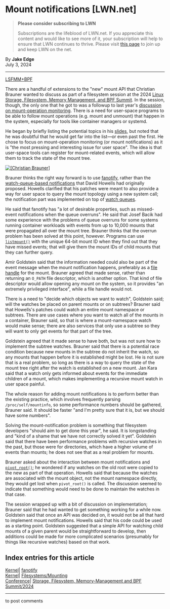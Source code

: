 # Mount notifications [LWN.net]

> **Please consider subscribing to LWN**
> 
> Subscriptions are the lifeblood of LWN.net. If you appreciate this content and would like to see more of it, your subscription will help to ensure that LWN continues to thrive. Please visit [this page](/Promo/nst-nag1/subscribe) to join up and keep LWN on the net. 

By **Jake Edge**  
July 3, 2024 

* * *

[LSFMM+BPF](/Articles/lsfmmbpf2024/)

There are a handful of extensions to the "new" mount API that Christian Brauner wanted to discuss as part of a filesystem session at the 2024 [Linux Storage, Filesystem, Memory Management, and BPF Summit](https://events.linuxfoundation.org/lsfmmbpf/). In the session, though, the only one that he got to was a followup to last year's [discussion on mount-operation monitoring](/Articles/932648/). There is a need for user-space programs to be able to follow mount operations (e.g. mount and unmount) that happen in the system, especially for tools like container managers or systemd. 

He began by briefly listing the potential topics in his [slides](https://docs.google.com/presentation/d/1SJb0T1vpXN2wP61OwC729WcBEI9MMdOPwLW-OWhp-VI/), but noted that he was doubtful that he would get far into the list—or even past the first. He chose to focus on mount-operation monitoring (or mount notifications) as it is "the most pressing and interesting issue for user space". The idea is that user-space tools can register for mount-related events, which will allow them to track the state of the mount tree. 

[ ![\[Christian Brauner\]](https://static.lwn.net/images/2024/lsfmb-brauner2-sm.png) ](/Articles/980475/)

Brauner thinks the right way forward is to use [fanotify](https://www.kernel.org/doc/html/latest/admin-guide/filesystem-monitoring.html), rather than the [watch-queue-based notifications](/ml/linux-kernel/159645997768.1779777.8286723139418624756.stgit@warthog.procyon.org.uk/) that David Howells had originally proposed. Howells clarified that his patches were meant to also provide a way for user space to query the mount topology using a new system call; the notification part was implemented on top of [watch queues](https://docs.kernel.org/core-api/watch_queue.html). 

He said that fanotify has "a lot of desirable properties, such as missed-event notifications when the queue overruns". He said that Josef Bacik had some experience with the problems of queue overruns for some systems running container workloads with events from up to 10,000 mounts that were propagated all over the mount tree. Brauner thinks that the overrun problem has been solved at this point, however. Programs can use [`listmount()`](/Articles/950569/) with the unique 64-bit mount ID when they find out that they have missed events; that will give them the mount IDs of child mounts that they can further query. 

Amir Goldstein said that the information needed could also be part of the event message when the mount notification happens, preferably as a [file handle](/Articles/375888/) for the mount. Brauner agreed that made sense, rather than returning an `O_PATH` file descriptor, which is another option. That kind of file descriptor would allow opening any mount on the system, so it provides "an extremely privileged interface", while a file handle would not. 

There is a need to "decide which objects we want to watch", Goldstein said; will the watches be placed on parent mounts or on subtrees? Brauner said that Howells's patches could watch an entire mount namespace or subtrees. There are use cases where you want to watch all of the mounts in a container, Brauner said, so that is where a mount-namespace watch would make sense; there are also services that only use a subtree so they will want to only get events for that part of the tree. 

Goldstein agreed that it made sense to have both, but was not sure how to implement the subtree watches. Brauner said that there is a potential race condition because new mounts in the subtree do not inherit the watch, so any mounts that happen before it is established might be lost. He is not sure that is a real problem, so long as there is a way to query the state of the mount tree right after the watch is established on a new mount. Jan Kara said that a watch only gets informed about events for the immediate children of a mount, which makes implementing a recursive mount watch in user space painful. 

The whole reason for adding mount notifications is to perform better than the existing practice, which involves frequently parsing `/proc/self/mountinfo`, so some performance numbers should be gathered, Brauner said. It should be faster "and I'm pretty sure that it is, but we should have some numbers". 

Solving the mount-notification problem is something that filesystem developers "should aim to get done this year", he said. It is longstanding and "kind of a shame that we have not correctly solved it yet". Goldstein said that there have been performance problems with recursive watches in the past, but those were for directories, which have a higher volume of events than mounts; he does not see that as a real problem for mounts. 

Brauner asked about the interaction between mount notifications and [`pivot_root()`](https://man7.org/linux/man-pages/man2/pivot_root.2.html); he wondered if any watches on the old root were copied to the new as part of that operation. Howells said that because the watches are associated with the mount object, not the mount namespace directly, they would get lost when `pivot_root()` is called. The discussion seemed to indicate that something would need to be done to maintain the watches in that case. 

The session wrapped up with a bit of discussion on implementation; Brauner said that he had wanted to get something working for a while now. Goldstein said that once an API was decided on, it would not be all that hard to implement mount notifications. Howells said that his code could be used as a starting point. Goldstein suggested that a simple API for watching child mounts of a given parent would be straightforward to develop, then additions could be made for more complicated scenarios (presumably for things like recursive watches) based on that work. 

  
Index entries for this article  
---  
[Kernel](/Kernel/Index)| [fanotify](/Kernel/Index#fanotify)  
[Kernel](/Kernel/Index)| [Filesystems/Mounting](/Kernel/Index#Filesystems-Mounting)  
[Conference](/Archives/ConferenceIndex/)| [Storage, Filesystem, Memory-Management and BPF Summit/2024](/Archives/ConferenceIndex/#Storage_Filesystem_Memory-Management_and_BPF_Summit-2024)  
  


* * *

to post comments 
